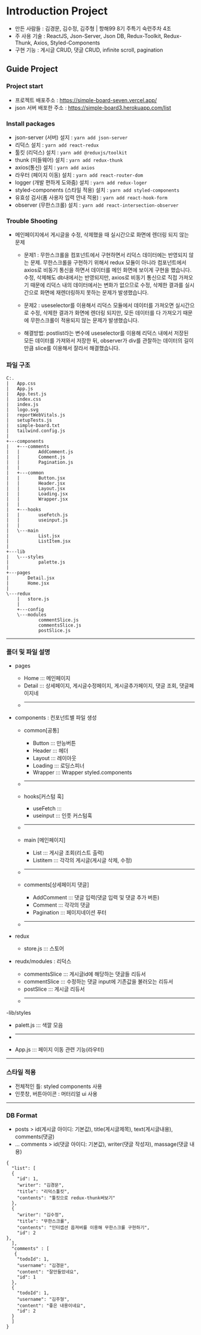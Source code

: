 # Introduction Project
- 만든 사람들 : 김경문, 김수정, 김주형 | 항해99 8기 주특기 숙련주차 4조
- 주 사용 기술 : ReactJS, Json-Server, Json DB, Redux-Toolkit, Redux-Thunk, Axios, Styled-Components
- 구현 기능 : 게시글 CRUD, 댓글 CRUD, infinite scroll, pagination

## Guide Project
### Project start
  - 프로젝트 배포주소 : https://simple-board-seven.vercel.app/
  - json 서버 배포한 주소 : https://simple-board3.herokuapp.com/list

### Install packages
- json-server (서버) 설지 : `yarn add json-server`
- 리덕스 설치 : `yarn add react-redux`
- 툴킷 (리덕스) 설치 : `yarn add @reduxjs/toolkit`
- thunk (미들웨어) 설치 : `yarn add redux-thunk`
- axios(통신) 설치 : `yarn add axios` 
- 라우터 (페이지 이동) 설치 : `yarn add react-router-dom` 
- logger (개발 편하게 도와줌) 설치 : `yarn add redux-loger`
- styled-components (스타일 적용) 설치 : `yarn add styled-components`
- 유효성 검사(폼 사용자 입력 안내 적용) : `yarn add react-hook-form`
- observer (무한스크롤) 설치 : `yarn add react-intersection-observer`

### Trouble Shooting
- 메인페이지에서 게시글을 수정, 삭제했을 때 실시간으로 화면에 렌더링 되지 않는 문제 
  
  * 문제1 : 무한스크롤을 컴포넌트에서 구현하면서 리덕스 데이터에는 반영되지 않는 문제. 무한스크롤을 구현하기 위해서 redux 모듈이 아니라 컴포넌트에서 axios로 비동기 통신을 하면서 데이터를 메인 화면에 보이게 구현을 했습니다. 수정, 삭제해도 db내에서는 반영되지만, axios로 비동기 통신으로 직접 가져오기 때문에 리덕스 내의 데이터에서는 변화가 없으므로 수정, 삭제한 결과를 실시간으로 화면에 재렌더링하지 못하는 문제가 발생했습니다. 

  * 문제2 : useselector를 이용해서 리덕스 모듈에서 데이터를 가져오면 실시간으로 수정, 삭제한 결과가 화면에 렌더링 되지만, 모든 데이터를 다 가져오기 때문에 무한스크롤이 적용되지 않는 문제가 발생했습니다. 
 
  * 해결방법: postlist라는 변수에  useselector를 이용해 리덕스 내에서 저장된 모든 데이터를 가져와서 저장한 뒤, observer가 div를 관찰하는 데이터의 길이만큼 slice를 이용해서 잘라서 해결했습니다.
  
### 파일 구조  
```
C:.
|   App.css
|   App.js
|   App.test.js
|   index.css
|   index.js
|   logo.svg
|   reportWebVitals.js
|   setupTests.js
|   simple-board.txt
|   tailwind.config.js
|   
+---components
|   +---comments
|   |       AddComment.js
|   |       Comment.js
|   |       Pagination.js
|   |       
|   +---common
|   |       Button.jsx
|   |       Header.jsx
|   |       Layout.jsx
|   |       Loading.jsx
|   |       Wrapper.jsx
|   |       
|   +---hooks
|   |       useFetch.js
|   |       useinput.js
|   |       
|   \---main
|           List.jsx
|           ListItem.jsx
|           
+---lib
|   \---styles
|           palette.js
|           
+---pages
|       Detail.jsx
|       Home.jsx
|       
\---redux
    |   store.js
    |   
    +---config
    \---modules
            commentSlice.js
            commentsSlice.js
            postSlice.js
```
  

-----

### 폴더 및 파일 설명
- pages
  * Home ::: 메인페이지
  * Detail ::: 상세페이지, 게시글수정페이지, 게시글추가페이지, 댓글 조회, 댓글페이지네
  * ---------------- 

- components : 컨포넌트별 파일 생성
  * common[공통]
    * Button :::  만능버튼 
    * Header :::  헤더
    * Layout :::  레이아웃
    * Loading ::: 로딩스피너
    * Wrapper ::: Wrapper styled.components
    
  * ----------------
  
  * hooks[커스텀 훅]
    * useFetch ::: 
    * useinput ::: 인풋 커스텀훅
    
  * ---------------- 
  
  * main  [메인페이지]
    * List :::  게시글 조회(리스트 출력)
    * Listitem :::  각각의 게시글(게시글 삭제, 수정)

  * ---------------- 
  
  * comments[상세페이지 댓글]
    * AddComment :::  댓글 입력(댓글 입력 및 댓글 추가 버튼)
    * Comment :::  각각의 댓글
    * Pagination ::: 페이지네이션 푸터
  * ---------------- 
  
- redux
  * store.js ::: 스토어
- reudx/modules : 리덕스 
  * commentsSlice ::: 게시글id에 해당하는 댓글들 리듀서
  * commentSlice ::: 수정하는 댓글 input에 기존값을 불러오는 리듀서
  * postSlice ::: 게시글 리듀서
  * ---------------- 
-lib/styles
  * palett.js ::: 색깔 모음
  * ---------------- 

- App.js ::: 페이지 이동 관련 기능(라우터)

-----

### 스타일 적용
- 전체적인 틀: styled components 사용
- 인풋창, 버튼아이콘 : 머터리얼 ui 사용

-----

### DB Format
- posts > id(게시글 아이디: 기본값), title(게시글제목), text(게시글내용), comments(댓글)
- ... comments > id(댓글 아이디: 기본값), writer(댓글 작성자), massage(댓글 내용)
```
{
  "list": [
  {
    "id": 1,
    "writer": "김경문",
    "title": "리덕스툴킷",
    "contents": "툴킷으로 redux-thunk써보기"
  },
  {
    "writer": "김수정",
    "title": "무한스크롤",
    "contents": "인터셉션 옵져버를 이용해 무한스크롤 구현하기",
    "id": 2
},
  ],
  "comments" : [
   {
    "todoId": 1,
    "username": "김경문",
    "content": "잘만들었네요",
    "id": 1
  },
  {
    "todoId": 1,
    "username": "김주형",
    "content": "좋은 내용이네요",
    "id": 2
  }
  ]
}
```


